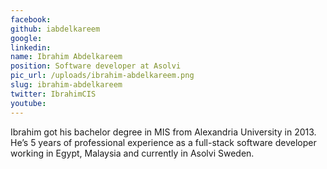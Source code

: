 ```yaml
---
facebook: 
github: iabdelkareem
google: 
linkedin: 
name: Ibrahim Abdelkareem
position: Software developer at Asolvi
pic_url: /uploads/ibrahim-abdelkareem.png
slug: ibrahim-abdelkareem
twitter: IbrahimCIS
youtube: 
---
```

<p>Ibrahim got his bachelor degree in MIS from Alexandria University in 2013. He&rsquo;s 5 years of professional experience as a full-stack software developer working in Egypt, Malaysia and currently in Asolvi Sweden.</p>
